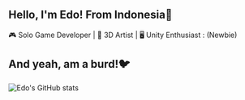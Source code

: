 ## Hello, I'm Edo! From Indonesia👋
🎮 Solo Game Developer | 🎨 3D Artist | 🖥️ Unity Enthusiast : (Newbie)
## And yeah, am a burd!🐦

![Edo's GitHub stats](https://github-readme-stats.vercel.app/api?username=BarudakXD&show_icons=true&theme=tokyonight)
